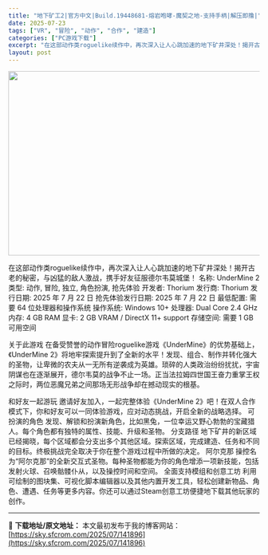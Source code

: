 ```yaml
---
title: "地下矿工2|官方中文|Build.19448681-熔岩咆哮-魔契之地-支持手柄|解压即撸|"
date: 2025-07-23
tags: ["VR", "冒险", "动作", "合作", "建造"]
categories: ["PC游戏下载"]
excerpt: "在这部动作类roguelike续作中，再次深入让人心跳加速的地下矿井深处！揭开古老的秘密，与凶猛的敌人激战，携手好友征服德尔韦莫城堡！ 名称: UnderMine 2 类型: 动作, 冒险, 独立, 角色扮演, 抢先体验 开发者: Thorium 发行商: Thorium 发行日期: 2025 年 &hellip;"
layout: post
---
```


<img class="aligncenter size-full wp-image-141819" src="https://sky.sfcrom.com/wp-content/uploads/2025/07/2025072302363441.webp" alt="" width="660" height="370" />

在这部动作类roguelike续作中，再次深入让人心跳加速的地下矿井深处！揭开古老的秘密，与凶猛的敌人激战，携手好友征服德尔韦莫城堡！
名称: UnderMine 2
类型: 动作, 冒险, 独立, 角色扮演, 抢先体验
开发者: Thorium
发行商: Thorium
发行日期: 2025 年 7 月 22 日
抢先体验发行日期: 2025 年 7 月 22 日
最低配置:
需要 64 位处理器和操作系统
操作系统: Windows 10+
处理器: Dual Core 2.4 GHz
内存: 4 GB RAM
显卡: 2 GB VRAM / DirectX 11+ support
存储空间: 需要 1 GB 可用空间

关于此游戏
在备受赞誉的动作冒险roguelike游戏《UnderMine》的优势基础上，《UnderMine 2》将地牢探索提升到了全新的水平！发现、组合、制作并转化强大的圣物，让卑微的农夫从一无所有逆袭成为英雄。琐碎的人类政治纷纷扰扰，宇宙阴谋也在逐渐展开，德尔韦莫的战争不止一场。正当法拉姆四世国王奋力重掌王权之际时，两位恶魔兄弟之间那场无形战争却在撼动现实的根基。

和好友一起游玩
邀请好友加入，一起完整体验《UnderMine 2》吧！在双人合作模式下，你和好友可以一同体验游戏，应对动态挑战，开启全新的战略选择。
可扮演的角色
发现、解锁和扮演新角色，比如黑兔，一位幸运又野心勃勃的宝藏猎人。每个角色都有独特的属性、技能、升级和圣物。
分支路径
地下矿井的新区域已经揭晓，每个区域都会分支出多个其他区域。探索区域，完成建造、任务和不同的目标。终极挑战完全取决于你在整个游戏过程中所做的决定。
阿尔克那
操控名为“阿尔克那”的全新交互式圣物。每种圣物都能为你的角色增添一项新技能，包括发射火球、召唤骷髅仆从，以及操控时间和空间。
全面支持模组和创意工坊
利用可绘制的图块集、可视化脚本编辑器以及其他内置开发工具，轻松创建新物品、角色、遭遇、任务等更多内容。你还可以通过Steam创意工坊便捷地下载其他玩家的创作。

---
📖 **下载地址/原文地址：** 本文最初发布于我的博客网站：[https://sky.sfcrom.com/2025/07/141896](https://sky.sfcrom.com/2025/07/141896)
